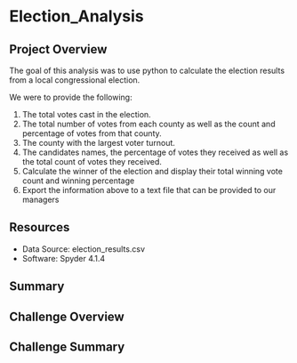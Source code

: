 # Election_Analysis

## Project Overview

The goal of this analysis was to use python to calculate the election results from a local congressional election.

We were to provide the following:
  1. The total votes cast in the election.
  2. The total number of votes from each county as well as the count and percentage of votes from that county.
  3. The county with the largest voter turnout. 
  4. The candidates names, the percentage of votes they received as well as the total count of votes they received.
  6. Calculate the winner of the election and display their total winning vote count and winning percentage
  6. Export the information above to a text file that can be provided to our managers

## Resources

- Data Source: election_results.csv
- Software: Spyder 4.1.4

## Summary

## Challenge Overview

## Challenge Summary
